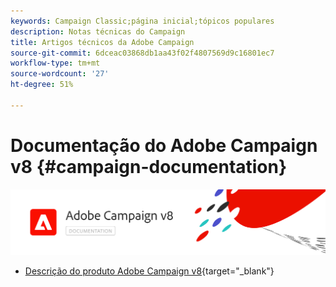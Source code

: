 ```yaml
---
keywords: Campaign Classic;página inicial;tópicos populares
description: Notas técnicas do Campaign
title: Artigos técnicos da Adobe Campaign
source-git-commit: 6dceac03868db1aa43f02f4807569d9c16801ec7
workflow-type: tm+mt
source-wordcount: '27'
ht-degree: 51%

---
```


# Documentação do Adobe Campaign v8 {#campaign-documentation}

![](assets/banner-documentationv8.png)

* [Descrição do produto Adobe Campaign v8](https://helpx.adobe.com/br/legal/product-descriptions/adobe-campaign-managed-cloud-services.html){target=&quot;_blank&quot;}
